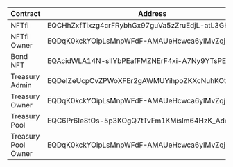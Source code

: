| Contract            | Address                                          |
|---------------------|--------------------------------------------------|
| NFTfi               | EQCHhZxfTixzg4crFRybhGx97guVa5zZruEdjL-atL3GHpyK |
| NFTfi Owner         | EQDqK0kckYOipLsMnpWFdF-AMAUeHcwca6ylMvZqjF_Aopdq |
| Bond NFT            | EQAcidWLA14N-slIYbPEafFMZNErF4xi-A7Ny9YTsPE7nUGw |
| Treasury Admin      | EQDeIZeUcpCvZPWoXFEr2gAWMUYihpoZKXcNuhKOtQhT9fPM |
| Treasury Owner      | EQDqK0kckYOipLsMnpWFdF-AMAUeHcwca6ylMvZqjF_Aopdq |
| Treasury Pool       | EQC6Pr6Ie8tOs-5p3KOgQ7tTvFm1KMisIm64HzK_AdeZfpQ4 |
| Treasury Pool Owner | EQDqK0kckYOipLsMnpWFdF-AMAUeHcwca6ylMvZqjF_Aopdq |

